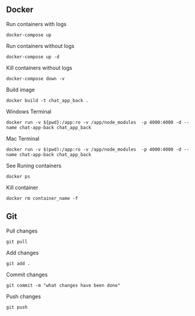 ## Docker

Run containers with logs

```terminal
docker-compose up
```

Run containers without logs

```terminal
docker-compose up -d
```

Kill containers without logs

```terminal
docker-compose down -v
```

Build image

```terminal
docker build -t chat_app_back .
```

Windows Terminal

```terminal
docker run -v ${pwd}:/app:ro -v /app/node_modules  -p 4000:4000 -d --name chat-app-back chat_app_back
```

Mac Terminal

```terminal
docker run -v $(pwd):/app:ro -v /app/node_modules  -p 4000:4000 -d --name chat-app-back chat_app_back
```

See Runing containers

```terminal
docker ps
```

Kill container

```terminal
docker rm container_name -f
```

## Git

Pull changes

```terminal
git pull
```

Add changes

```terminal
git add .
```

Commit changes

```terminal
git commit -m "what changes have been done"
```

Push changes

```terminal
git push
```
